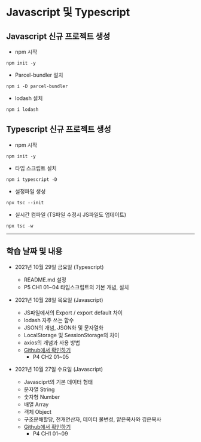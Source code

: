 
# Javascript 및 Typescript
 
## Javascript 신규 프로젝트 생성

- npm 시작
```git
npm init -y
```
- Parcel-bundler 설치
```git
npm i -D parcel-bundler
```
- lodash 설치
```git
npm i lodash
```

## Typescript 신규 프로젝트 생성

- npm 시작
```git
npm init -y
```
- 타입 스크립트 설치
```git
npm i typescript -D
```
- 설정파일 생성
```git
npx tsc --init
```
- 실시간 컴파일 (TS파일 수정시 JS파일도 업데이트)
```git
npx tsc -w
```

---
## 학습 날짜 및 내용  
  - 2021년 10월 29일 금요일 (Typescript)   
      - README.md 설정
      - P5 CH1 01~04 타입스크립트의 기본 개념, 설치



  - 2021년 10월 28일 목요일 (Javascript)
      - JS파일에서의 Export / export default 차이
      - lodash 자주 쓰는 함수
      - JSON의 개념, JSON화 및 문자열화
      - LocalStorage 및 SessionStorage의 차이
      - axios의 개념과 사용 방법
      - [Github에서 확인하기](https://github.com/choi-solyi/startJsTs/tree/master/javascript)
        - P4 CH2 01~05

  - 2021년 10월 27일 수요일 (Javascript)
      - Javasciprt의 기본 데이터 형태
      - 문자열 String
      - 숫자형 Number
      - 배열 Array
      - 객체 Object
      - 구조분해할당, 전개연산자, 데이터 불변성, 얕은복사와 깊은복사
      - [Github에서 확인하기](https://github.com/choi-solyi/startJsTs/tree/master/javascript)
        - P4 CH1 01~09